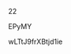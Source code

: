 22
































































EPyMY
































wLTtJ9frXBtjd1ie
